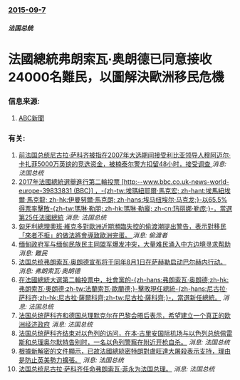 ### [2015-09-7](/news/2015/09/7/index.md)

##### 法国总统
# 法國總統弗朗索瓦·奥朗德已同意接收24000名難民，以圖解決歐洲移民危機 




### 信息来源:

1. [ABC新聞](http://abcnews.go.com/International/wireStory/latest-germany-budgets-66-billion-support-migrants-33578643)

### 有关:

1. [前法国总统尼古拉·萨科齐被指在2007年大选期间接受利比亚领导人穆阿迈尔·卡扎菲5000万英镑的竞选资金，被楠泰尔警方扣留48小时，接受调查 ](/zh/news/2018/03/20/前法国总统尼古拉-萨科齐被指在2007年大选期间接受利比亚领导人穆阿迈尔-卡扎菲5000万英镑的竞选资金-被楠泰尔警方扣.md) _消息: 法国总统_
2. [2017年法國總統選舉進行第二輪投票 [http:--www.bbc.co.uk-news-world-europe-39833831 (BBC)] ，-{zh-tw:埃瑪紐耶爾·馬克宏; zh-hant:埃馬紐埃爾·馬克龍; zh-hk:伊曼努爾·馬克朗; zh-hans:埃马纽埃尔·马克龙;}-以65.5%得票率擊敗-{zh-tw:瑪琳·勒朋; zh-hk:瑪琳·勒龐; zh-cn:玛丽娜·勒庞;}-，當選第25任法國總統](/zh/news/2017/05/7/2017年法國總統選舉進行第二輪投票-http-wwwbbccouk-news-world-europe-3.md) _消息: 法国总统_
3. [匈牙利總理奧班·維克多對歐洲近期瀕臨失控的偷渡潮提出警告，表示對移民「來者不拒」的做法將會導致歐洲完蛋。 ](/zh/news/2015/09/4/匈牙利總理奧班-維克多對歐洲近期瀕臨失控的偷渡潮提出警告-表示對移民-來者不拒-的做法將會導致歐洲完蛋.md) _消息: 偷渡者_
4. [缅甸政府军与缅甸民族民主同盟军爆发冲突，大量难民涌入中方边境寻求帮助](/zh/news/2015/02/9/缅甸政府军与缅甸民族民主同盟军爆发冲突-大量难民涌入中方边境寻求帮助.md) _消息: 難民_
5. [ 法国总统弗朗索瓦·奥朗德宣布将于同年8月1日在萨赫勒启动巴尔赫内行动。 ](/zh/news/2014/07/19/法国总统弗朗索瓦-奥朗德宣布将于同年8月1日在萨赫勒启动巴尔赫内行动.md) _消息: 弗朗索瓦·奥朗德_
6. [ 在法國總統大選第二輪投票中，社會黨的-{zh-hans:弗朗索瓦·奥朗德;zh-hk:弗朗索瓦·奧朗德;zh-tw:法蘭索瓦·歐蘭德;}-擊敗現任總統-{zh-hans:尼古拉·萨科齐;zh-hk:尼古拉·薩爾科齊;zh-tw:尼古拉·薩科齊;}-，當選新任總統。](/zh/news/2012/05/6/在法國總統大選第二輪投票中-社會黨的-zh-hans-弗朗索瓦-奥朗德-zh-hk-弗朗索瓦-奧朗德-zh-tw-法.md) _消息: 法国总统_
7. [ 法国总统萨科齐和德国总理默克尔在巴黎会晤后表示，希望建立一个真正的欧洲经济政府](/zh/news/2011/08/16/法国总统萨科齐和德国总理默克尔在巴黎会晤后表示-希望建立一个真正的欧洲经济政府.md) _消息: 法国总统_
8. [法国总统萨科齐结束对以色列的访问，在本·古里安国际机场与以色列总统佩雷斯和总理奥尔默特告别时，一名以色列警察在附近开枪自杀。](/zh/news/2008/06/24/法国总统萨科齐结束对以色列的访问-在本-古里安国际机场与以色列总统佩雷斯和总理奥尔默特告别时-一名以色列警察在附近开枪自.md) _消息: 法国总统_
9. [根據新解密的文件顯示，已故法國總統密特朗對盧旺達大屠殺表示支持，理由是防止英美勢力擴張。](/zh/news/2007/07/6/根據新解密的文件顯示-已故法國總統密特朗對盧旺達大屠殺表示支持-理由是防止英美勢力擴張.md) _消息: 法国总统_
10. [法国总统尼古拉·萨科齐任命弗朗索瓦·菲永为法国总理。](/zh/news/2007/05/17/法国总统尼古拉-萨科齐任命弗朗索瓦-菲永为法国总理.md) _消息: 法国总统_
